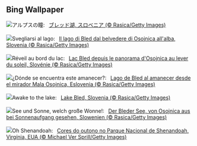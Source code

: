 ## Bing Wallpaper
![](https://www.bing.com/th?id=OHR.LakeBledSunrise_JA-JP6531539874_UHD.jpg&w=1000)アルプスの瞳:&nbsp;&ensp;[ブレッド湖, スロベニア (© Rasica/Getty Images)](https://www.bing.com/th?id=OHR.LakeBledSunrise_JA-JP6531539874_UHD.jpg)
<br><br/>
![](https://www.bing.com/th?id=OHR.LakeBledSunrise_IT-IT9781591413_UHD.jpg&w=1000)Svegliarsi al lago:&nbsp;&ensp;[Il lago di Bled dal belvedere di Osojnica all'alba, Slovenia (© Rasica/Getty Images)](https://www.bing.com/th?id=OHR.LakeBledSunrise_IT-IT9781591413_UHD.jpg)
<br><br/>
![](https://www.bing.com/th?id=OHR.LakeBledSunrise_FR-FR7792923061_UHD.jpg&w=1000)Réveil au bord du lac:&nbsp;&ensp;[Lac Bled depuis le panorama d'Osojnica au lever du soleil, Slovénie (© Rasica/Getty Images)](https://www.bing.com/th?id=OHR.LakeBledSunrise_FR-FR7792923061_UHD.jpg)
<br><br/>
![](https://www.bing.com/th?id=OHR.LakeBledSunrise_ES-ES1096593407_UHD.jpg&w=1000)¿Dónde se encuentra este amanecer?:&nbsp;&ensp;[Lago de Bled al amanecer desde el mirador Mala Osojnica, Eslovenia (© Rasica/Getty Images)](https://www.bing.com/th?id=OHR.LakeBledSunrise_ES-ES1096593407_UHD.jpg)
<br><br/>
![](https://www.bing.com/th?id=OHR.LakeBledSunrise_EN-GB9672401018_UHD.jpg&w=1000)Awake to the lake:&nbsp;&ensp;[Lake Bled, Slovenia (© Rasica/Getty Images)](https://www.bing.com/th?id=OHR.LakeBledSunrise_EN-GB9672401018_UHD.jpg)
<br><br/>
![](https://www.bing.com/th?id=OHR.LakeBledSunrise_DE-DE0873272145_UHD.jpg&w=1000)See und Sonne, welch große Wonne!:&nbsp;&ensp;[Der Bleder See, von Osojnica aus bei Sonnenaufgang gesehen, Slowenien (© Rasica/Getty Images)](https://www.bing.com/th?id=OHR.LakeBledSunrise_DE-DE0873272145_UHD.jpg)
<br><br/>
![](https://www.bing.com/th?id=OHR.ShenandoahFoliage_PT-BR9012725885_UHD.jpg&w=1000)Oh Shenandoah:&nbsp;&ensp;[Cores do outono no Parque Nacional de Shenandoah, Virgínia, EUA (© Michael Ver Sprill/Getty Images)](https://www.bing.com/th?id=OHR.ShenandoahFoliage_PT-BR9012725885_UHD.jpg)
<br><br/>
